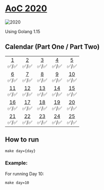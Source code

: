 # [AoC 2020](https://adventofcode.com/2020)
![2020](https://github.com/augustoccesar/adventofcode/workflows/2020/badge.svg)

Using Golang 1.15

## Calendar (Part One / Part Two)

 |  |  |  |  |  |  
:-: | :-: | :-: | :-: | :-: |
[1](day01)<br>✅/✅ | [2](day02)<br>✅/✅ | [3](day03)<br>✅/✅  | [4](day04)<br>✅/✅  | [5](day05)<br>✅/✅  
[6](day06)<br>✅/✅ | [7](day07)<br>✅/✅ | [8](day08)<br>✅/✅  | [9](day09)<br>✅/✅  | [10](day10)<br>✅/✅  
[11](day11)<br>✅/✅ | [12](day12)<br>✅/✅ | [13](day13)<br>✅/✅  | [14](day14)<br>✅/✅  | [15](day15)<br>✅/✅  
[16](day16)<br>✅/✅ | [17](day17)<br>✅/✅ | [18](day18)<br>✅/✅  | [19](day19)<br>✅/✅  | [20](day20)<br>✅/✅  
[21](day21)<br>✅/✅ | [22](day22)<br>✅/✅ | [23](day23)<br>✅/✅  | [24](day24)<br>✅/✅  | [25](day25)<br>✅/✅  

## How to run
```
make day={day}
```

### Example:

For running Day 10:
```
make day=10
```
